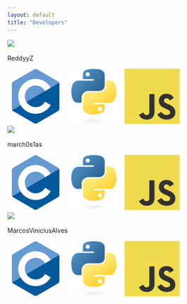 ```yaml
---
layout: default
title: "Developers"
---
```


<link rel="stylesheet" href="{{ '/assets/css/developers.css?v=' | append: site.github.build_revision | relative_url }}">

<div class="developers">
  <div class="developer">
    <img src="https://avatars3.githubusercontent.com/u/41487053?s=460&u=cf1101383e61bd28a56859e225e135ccee62be8d" class="profile">
    <p class="name"> ReddyyZ </p>
    <div class="languages">
      <img src="assets/img/c.png">
      <img src="assets/img/python.png">
      <img src="assets/img/javascript.png">
    </div>
  </div>

  <div class="developer">
    <img src="https://avatars0.githubusercontent.com/u/44043159?s=460&u=bdf72643d055e86f1e662e53a70138502442e554" class="profile">
    <p class="name"> march0s1as </p>
    <div class="languages">
      <img src="assets/img/c.png">
      <img src="assets/img/python.png">
      <img src="assets/img/javascript.png">
    </div>
  </div>

  <div class="developer">
    <img src="https://avatars1.githubusercontent.com/u/56635344?s=460&u=f63a0a15a0619d63df4c2b6ea2e36992a4321b10" class="profile">
    <p class="name1"> MarcosViniciusAlves </p>
    <div class="languages">
      <img src="assets/img/c.png">
      <img src="assets/img/python.png">
      <img src="assets/img/javascript.png">
    </div>
  </div>
</div>